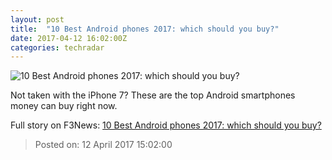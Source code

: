 ```yaml
---
layout: post
title:  "10 Best Android phones 2017: which should you buy?"
date: 2017-04-12 16:02:00Z
categories: techradar
---
```


![10 Best Android phones 2017: which should you buy?](http://cdn.mos.cms.futurecdn.net/cec3cf08f640919838e4d88477cbc99b-1200-80.jpg)

Not taken with the iPhone 7? These are the top Android smartphones money can buy right now.


Full story on F3News: [10 Best Android phones 2017: which should you buy?](http://www.f3nws.com/n/gSQmTC)

> Posted on: 12 April 2017 15:02:00
